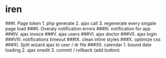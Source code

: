 # iren

###I. Page token
    1. php generate
    2. ajax call
    3. regenerate every singale page load
###II. Overaly notification errors
###III. notification for app
###IV. ajax invoce
###V. ajax users
###VI. ajax doctor
###VII. ajax login
###VIII. notifications timeout
###IX. clean inline styles
###X. optimize css
###XI. Split wizard ajax to user / dr file
###XII. calendar
    1. bound date loading
    2. ajax onedit
    3. commit / rollback (add button)
